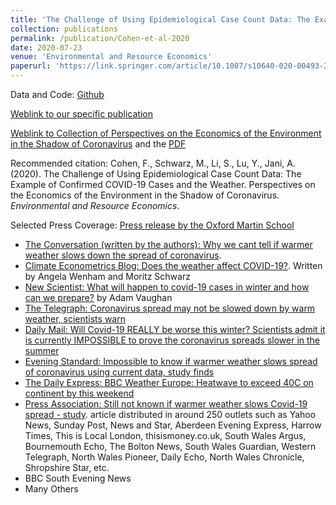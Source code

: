 ```yaml
---
title: 'The Challenge of Using Epidemiological Case Count Data: The Example of Confirmed COVID-19 Cases and the Weather'
collection: publications
permalink: /publication/Cohen-et-al-2020
date: 2020-07-23
venue: 'Environmental and Resource Economics'
paperurl: 'https://link.springer.com/article/10.1007/s10640-020-00493-2#Sec43'
---
```

Data and Code: [Github](https://github.com/moritzpschwarz/COVID-19-weather-Oxford)

[Weblink to our specific publication](https://link.springer.com/article/10.1007/s10640-020-00493-2#Sec43)

[Weblink to Collection of Perspectives on the Economics of the Environment in the Shadow of Coronavirus](https://link.springer.com/article/10.1007/s10640-020-00493-2) and the [PDF](https://link.springer.com/content/pdf/10.1007/s10640-020-00493-2.pdf)

Recommended citation: Cohen, F., Schwarz, M., Li, S., Lu, Y., Jani, A. (2020). The Challenge of Using Epidemiological Case Count Data: The Example of Confirmed COVID-19 Cases and the Weather. Perspectives on the Economics of the Environment in the Shadow of Coronavirus. <i>Environmental and Resource Economics</i>.


Selected Press Coverage: 
[Press release by the Oxford Martin School](https://www.oxfordmartin.ox.ac.uk/news/warmer-weather-covid-19/)

- [The Conversation (written by the authors): Why we cant tell if warmer weather slows down the spread of coronavirus](https://theconversation.com/why-we-cant-tell-if-warmer-weather-slows-down-the-spread-of-coronavirus-142950).
- [Climate Econometrics Blog: Does the weather affect COVID-19?](http://www.climateeconometrics.org/2020/09/15/does-the-weather-affect-covid-19/). Written by Angela Wenham and Moritz Schwarz
- [New Scientist: What will happen to covid-19 cases in winter and how can we prepare?](https://www.newscientist.com/article/mg24732993-800-what-will-happen-to-covid-19-cases-in-winter-and-how-can-we-prepare/) by Adam Vaughan
- [The Telegraph: Coronavirus spread may not be slowed down by warm weather, scientists warn](https://www.telegraph.co.uk/news/2020/07/23/coronavirus-spread-may-notbe-slowed-warm-weather-scientists/)
- [Daily Mail: Will Covid-19 REALLY be worse this winter? Scientists admit it is currently IMPOSSIBLE to prove the coronavirus spreads slower in the summer](https://www.dailymail.co.uk/news/article-8548099/Will-Covid-19-REALLY-worse-winter-Scientists-say-currently-impossible-tell.html)
- [Evening Standard: Impossible to know if warmer weather slows spread of coronavirus using current data, study finds](https://www.standard.co.uk/news/uk/coronavirus-spread-warmer-and-colder-weather-study-oxford-university-a4506126.html)
- [The Daily Express: BBC Weather Europe: Heatwave to exceed 40C on continent by this weekend](https://www.express.co.uk/news/weather/1314886/bbc-weather-europe-forecast-heatwave-latest-temperature-map)
- [Press Association: Still not known if warmer weather slows Covid-19 spread - study](https://www.eveningexpress.co.uk/news/uk/still-not-known-if-warmer-weather-slows-covid-19-spread-study/). article distributed in around 250 outlets such as Yahoo News, Sunday Post, News and Star, Aberdeen Evening Express, Harrow Times, This is Local London, thisismoney.co.uk, South Wales Argus, Bournemouth Echo, The Bolton News, South Wales Guardian, Western Telegraph, North Wales Pioneer, Daily Echo, North Wales Chronicle, Shropshire Star, etc.
- BBC South Evening News
- Many Others



